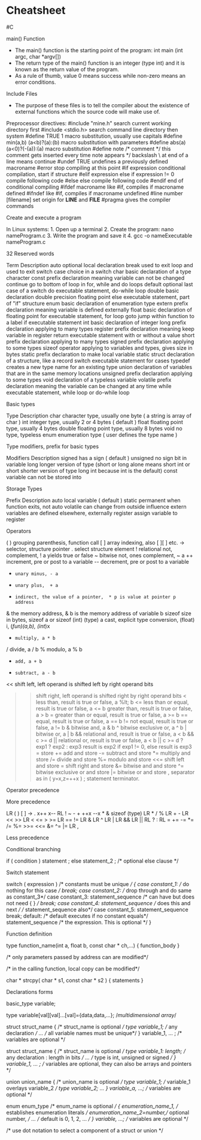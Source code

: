 # Cheatsheet
#C


main() Function

* The main() function is the starting point of the program: 	int main (int argc, char *argv[]) 
* The return type of the main() function is an integer (type int) and it is known as the return value of the program.
* As a rule of thumb, value 0 means success while non-zero means an error conditions.

Include Files

* The purpose of these files is to tell the compiler about the existence of external functions which the source code will make use of.

Preprocessor directives:
  #include "mine.h"	search current working directory first
  #include <stdio.h>	search command line directory then system
  #define TRUE 1	macro substitution, usually use capitals
  #define min(a,b) (a<b)?(a):(b)	macro substitution with parameters
  #define abs(a) (a<0)?(-(a)):(a)	macro substitution
  #define note /* comment */	this comment gets inserted every time note appears */
  backslash \ at end of a line means continue
  #undef TRUE	undefines a previously defined macroname
  #error	stop compiling at this point
  #if expression	conditional compilation, start if structure
  #elif expression	else if expression != 0 compile following code
  #else	else compile following code
  #endif	end of conditional compiling
  #ifdef macroname	like #if, compiles if macroname defined
  #ifndef	like #if, compiles if macroname undefined
  #line number [filename]	set origin for __LINE__ and __FILE__
  #pragma	gives the compiler commands

Create and execute a program

In Linux systems:
    1. Open up a terminal
    2. Create the program: nano nameProgram.c
    3. Write the program and save it
    4. gcc -o nameExecutable nameProgram.c

32 Reserved words

Term	    Description
auto	    optional local declaration
break 	  used to exit loop and used to exit switch
case	    choice in a switch
char	     basic declaration of a type character
const	     prefix declaration meaning variable can not be changed
continue 	go to bottom of loop in for, while and do loops
default	   optional last case of a switch
do	       executable statement, do-while loop
double     basic declaration double precision floating point
else	    executable statement, part of "if" structure
enum	    basic declaration of enumeration type
extern	  prefix declaration meaning variable is defined externally
float	    basic declaration of floating point
for	      executable statement, for loop
goto	    jump within function to a label
if	      executable statement
int	      basic declaration of integer
long	    prefix declaration applying to many types
register	prefix declaration meaning keep variable in register
return	  executable statement with or without a value
short	    prefix declaration applying to many types
signed	  prefix declaration applying to some types
sizeof	  operator applying to variables and types, gives size in bytes
static	  prefix declaration to make local variable static
struct	  declaration of a structure, like a record
switch	  executable statement for cases
typedef	  creates a new type name for an existing type
union	    declaration of variables that are in the same memory locations
unsigned	prefix declaration applying to some types
void	    declaration of a typeless variable
volatile	prefix declaration meaning the variable can be changed at any time
while	    executable statement, while loop or do-while loop

Basic types

Type	    Description
char	    character type, usually one byte ( a string is array of char )
int	      integer type, usually 2 or 4 bytes ( default )
float	    floating point type, usually 4 bytes
double	  floating point type, usually 8 bytes
void	    no type, typeless
enum	    enumeration type ( user defines the type name )

Type modifiers, prefix for basic types

Modifiers	  Description
signed	    has a sign ( default )
unsigned	  no sign bit in variable
long	      longer version of type (short or long alone means short int or
short	      shorter version of type long int because int is the default)
const	       variable can not be stored into


Storage Types

Prefix	   Description
auto	     local variable ( default )
static	   permanent when function exits, not auto
volatile   can change from outside influence
extern	   variables are defined elsewhere, externally
register   assign variable to register

Operators

  ( )	  grouping parenthesis, function call
  [ ]	  array indexing, also  [ ][ ]  etc.
  ->   	selector, structure pointer
  .	    select structure element
  !	    relational not, complement, ! a  yields true or false
  ~    	bitwise not, ones complement, ~ a
  ++  	increment, pre or post to a variable
  --   	decrement, pre or post to a variable
  -   	unary minus, - a
  +    	unary plus,  + a
  *    	indirect, the value of a pointer,  * p is value at pointer p address
  &    	the memory address, & b is the memory address of variable b
  sizeof size in bytes,   sizeof a     or  sizeof (int)
	(type) a cast, explicit type conversion,  (float) i, (*fun)(a,b), (int*)x
  *   	multiply, a * b
  /   	divide, a / b
  %    	modulo, a % b
  +    	add, a + b
  -    	subtract, a - b
  <<   	shift left,  left operand is shifted left by right operand bits
  >>   	shift right, left operand is shifted right by right operand bits
  <    	less than, result is true or false,  a %lt; b
  <=   	less than or equal, result is true or false,  a <= b
  >    	greater than, result is true or false,  a > b
  >=   	greater than or equal, result is true or false, a >= b
  ==   	equal, result is true or false,  a == b
  !=   	not equal, result is true or false,  a != b
  &    	bitwise and,  a & b
  ^   	bitwise exclusive or,  a ^ b
  |    	bitwise or,  a | b
  &&  	relational and, result is true or false,  a < b && c >= d
  ||	  relational or, result is true or false,  a < b || c >= d
  ?    	exp1 ? exp2 : exp3  result is exp2 if exp1 != 0, else result is exp3
  =    	store
  +=   	add and store
  -=   	subtract and store
  *=   	multiply and store
  /=  	divide and store
  %= 	  modulo and store
  <<=  	shift left and store
  >>=  	shift right and store
  &=   	bitwise and and store
  ^=   	bitwise exclusive or and store
  |=   	bitwise or and store
  ,    	separator as in   ( y=x,z=++x )
  ;     statement terminator.


Operator precedence

More precedence

LR	( ) [ ] -> . x++ x--
RL	! ~ - + ++x --x * & sizeof (type)
LR	* / %
LR	+ -
LR	<< >>
LR	< <= > >=
LR	== !=
LR	&
LR	^
LR	|
LR	&&
LR	||
RL	? :
RL	= += -= *= /= %= >>= <<= &= ^= |=
LR	,

Less precedence

Conditional branching

 if ( condition ) statement ;
  else statement_2 ;            /* optional  else  clause */

Switch statement

switch ( expression )      /* constants must be unique              */
  {
      case constant_1:       /* do nothing for this case              */
         break;
      case constant_2:       /* drop through and do same as constant_3*/
      case constant_3:
         statement_sequence  /* can have but does not need  { }       */
         break;
      case constant_4:
         statement_sequence  /* does this and next */
                            		 /* statement_sequence also*/
      case constant_5:
         statement_sequence
         break;
      default:               /* default executes if no constant equals*/
         statement_sequence  /* the expression. This is optional      */
 }

Function definition

type function_name(int a, float b, const char * ch,...) { function_body }

/* only parameters passed by address can are modified*/

/* in the calling function, local copy can be modified*/

char * strcpy( char * s1, const char * s2 ) { statements }

Declarations forms

basic_type variable;

type variable[val][val]...[val]={data,data,...};  /*multidimensional array*/

struct struct_name {     /* struct_name is optional */
     type variable_1;    /* any declaration */
     …                   /* all variable names must be unique*/
} variable_1, ... ;      /* variables are optional */

struct struct_name {          /* struct_name is optional */
     type variable_1: length; /* any declaration : length in bits */
         ...					        /* type is int, unsigned or signed */
} variable_1, ... ;           /* variables are optional, they can also be arrays and pointers */


union union_name {            /* union_name is optional */
    type variable_1;          /* variable_1 overlays variable_2 */
    type variable_2;
        ...
} variable_a, ...;            /* variables are optional */

enum enum_type                /* enum_name is optional */
  { enumeration_name_1,       /* establishes enumeration literals */
    enumeration_name_2=number,/* optional number, */
      ...                     /* default is 0, 1, 2, ... */
  } variable, ...;            /* variables are optional */

 /* use dot notation to select a component of a struct or union */
